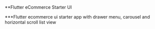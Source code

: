**Flutter eCommerce Starter UI

***Flutter ecommerce ui starter app with drawer menu, carousel and horizontal scroll list view

